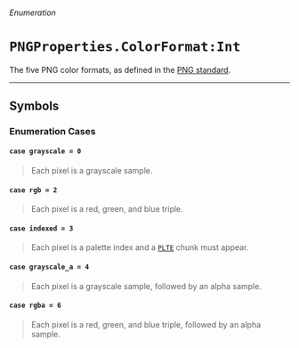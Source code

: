 ###### Enumeration

# `PNGProperties.ColorFormat:Int`

The five PNG color formats, as defined in the [PNG standard](http://www.libpng.org/pub/png/spec/1.2/PNG-Chunks.html#C.IHDR).

------

## Symbols

### Enumeration Cases

#### `case grayscale = 0`
> Each pixel is a grayscale sample.

#### `case rgb = 2`
> Each pixel is a red, green, and blue triple.

#### `case indexed = 3`
> Each pixel is a palette index and a [`PLTE`](pngchunk.md#case-plte) chunk must appear.

#### `case grayscale_a = 4`
> Each pixel is a grayscale sample, followed by an alpha sample.

#### `case rgba = 6`
> Each pixel is a red, green, and blue triple, followed by an alpha sample.
